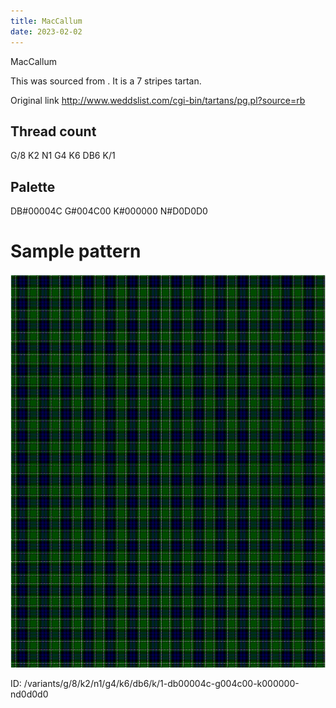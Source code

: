 ```yaml
---
title: MacCallum
date: 2023-02-02
---
```

MacCallum

This was sourced from <no value>.  It is a 7 stripes tartan.

Original link http://www.weddslist.com/cgi-bin/tartans/pg.pl?source=rb

## Thread count
G/8 K2 N1 G4 K6 DB6 K/1

## Palette
DB#00004C G#004C00 K#000000 N#D0D0D0

# Sample pattern

![Tartan detail](tartan.png "G/8 K2 N1 G4 K6 DB6 K/1 tartan")

ID: /variants/g/8/k2/n1/g4/k6/db6/k/1-db00004c-g004c00-k000000-nd0d0d0